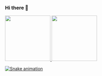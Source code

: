 ### Hi there 👋

<div>
<a href="https://github.com/seu-usuário-aqui">
<img height="150em" src="https://github-readme-stats.vercel.app/api/top-langs/?username=FPetiz&layout=compact&langs_count=7&theme=dracula"/>
<img height="150em" src="https://github-readme-stats.vercel.app/api?username=FPetiz&show_icons=true&theme=dracula&include_all_commits=true&count_private=true"/>
</div>


<!--
<div>
<a href="https://instagram.com/petiz.fernanda" target="_blank"><img src="https://img.shields.io/badge/-Instagram-%23E4405F?style=for-the-badge&logo=instagram&logoColor=white" target="_blank"></a>
<a href = "mailto:adnanref.c.petiz@gmail.com"><img src="https://img.shields.io/badge/Gmail-D14836?style=for-the-badge&logo=gmail&logoColor=white" target="_blank"></a>
<a href="https://www.linkedin.com/in/fernanda-petiz-25bb47268/?locale=en_US" target="_blank"><img src="https://img.shields.io/badge/-LinkedIn-%230077B5?style=for-the-badge&logo=linkedin&logoColor=white" target="_blank"></a> 
</div>
-->


![Snake animation](https://github.com/FPetiz/FPetiz/blob/output/github-contribution-grid-snake.svg)

